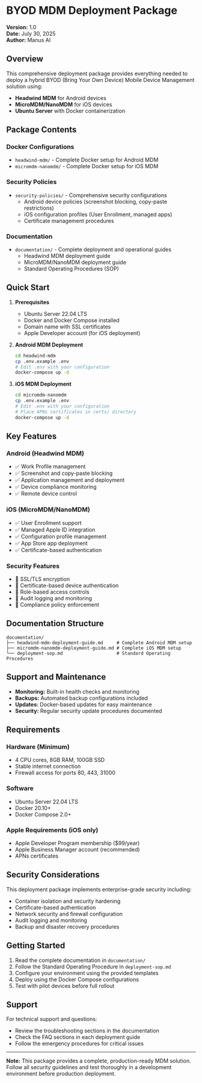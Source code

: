 # BYOD MDM Deployment Package

**Version:** 1.0  
**Date:** July 30, 2025  
**Author:** Manus AI  

## Overview

This comprehensive deployment package provides everything needed to deploy a hybrid BYOD (Bring Your Own Device) Mobile Device Management solution using:

- **Headwind MDM** for Android devices
- **MicroMDM/NanoMDM** for iOS devices
- **Ubuntu Server** with Docker containerization

## Package Contents

### Docker Configurations
- `headwind-mdm/` - Complete Docker setup for Android MDM
- `micromdm-nanomdm/` - Complete Docker setup for iOS MDM

### Security Policies
- `security-policies/` - Comprehensive security configurations
  - Android device policies (screenshot blocking, copy-paste restrictions)
  - iOS configuration profiles (User Enrollment, managed apps)
  - Certificate management procedures

### Documentation
- `documentation/` - Complete deployment and operational guides
  - Headwind MDM deployment guide
  - MicroMDM/NanoMDM deployment guide
  - Standard Operating Procedures (SOP)

## Quick Start

1. **Prerequisites**
   - Ubuntu Server 22.04 LTS
   - Docker and Docker Compose installed
   - Domain name with SSL certificates
   - Apple Developer account (for iOS deployment)

2. **Android MDM Deployment**
   ```bash
   cd headwind-mdm
   cp .env.example .env
   # Edit .env with your configuration
   docker-compose up -d
   ```

3. **iOS MDM Deployment**
   ```bash
   cd micromdm-nanomdm
   cp .env.example .env
   # Edit .env with your configuration
   # Place APNs certificates in certs/ directory
   docker-compose up -d
   ```

## Key Features

### Android (Headwind MDM)
- ✅ Work Profile management
- ✅ Screenshot and copy-paste blocking
- ✅ Application management and deployment
- ✅ Device compliance monitoring
- ✅ Remote device control

### iOS (MicroMDM/NanoMDM)
- ✅ User Enrollment support
- ✅ Managed Apple ID integration
- ✅ Configuration profile management
- ✅ App Store app deployment
- ✅ Certificate-based authentication

### Security Features
- 🔐 SSL/TLS encryption
- 🔐 Certificate-based device authentication
- 🔐 Role-based access controls
- 🔐 Audit logging and monitoring
- 🔐 Compliance policy enforcement

## Documentation Structure

```
documentation/
├── headwind-mdm-deployment-guide.md     # Complete Android MDM setup
├── micromdm-nanomdm-deployment-guide.md # Complete iOS MDM setup
└── deployment-sop.md                    # Standard Operating Procedures
```

## Support and Maintenance

- **Monitoring:** Built-in health checks and monitoring
- **Backups:** Automated backup configurations included
- **Updates:** Docker-based updates for easy maintenance
- **Security:** Regular security update procedures documented

## Requirements

### Hardware (Minimum)
- 4 CPU cores, 8GB RAM, 100GB SSD
- Stable internet connection
- Firewall access for ports 80, 443, 31000

### Software
- Ubuntu Server 22.04 LTS
- Docker 20.10+
- Docker Compose 2.0+

### Apple Requirements (iOS only)
- Apple Developer Program membership ($99/year)
- Apple Business Manager account (recommended)
- APNs certificates

## Security Considerations

This deployment package implements enterprise-grade security including:

- Container isolation and security hardening
- Certificate-based authentication
- Network security and firewall configuration
- Audit logging and monitoring
- Backup and disaster recovery procedures

## Getting Started

1. Read the complete documentation in `documentation/`
2. Follow the Standard Operating Procedure in `deployment-sop.md`
3. Configure your environment using the provided templates
4. Deploy using the Docker Compose configurations
5. Test with pilot devices before full rollout

## Support

For technical support and questions:
- Review the troubleshooting sections in the documentation
- Check the FAQ sections in each deployment guide
- Follow the emergency procedures for critical issues

---

**Note:** This package provides a complete, production-ready MDM solution. Follow all security guidelines and test thoroughly in a development environment before production deployment.
